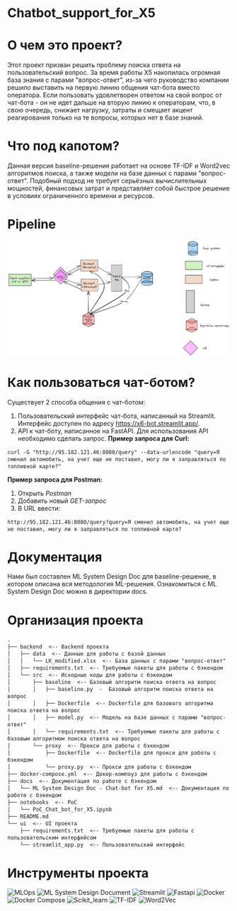 # Chatbot_support_for_X5

# О чем это проект?
Этот проект призван решить проблему поиска ответа на пользовательский вопрос. За время работы X5 накопилась огромная база знания с парами "вопрос-ответ", из-за чего руководство компании решило выставить на первую линию общения чат-бота вместо оператора. Если пользовать удовлетворен ответом на свой вопрос от чат-бота - он не идет дальше на вторую линию к операторам, что, в свою очередь, снижает нагрузку, затраты и смещает акцент реагирования только на те вопросы, которых нет в базе знаний.


# Что под капотом?
Данная версия baseline-решения работает на основе TF-IDF и Word2vec алгоритмов поиска, а также модели на базе данных с парами "вопрос-ответ". Подобный подход не требует серьёзных вычислительных мощностей, финансовых затрат и представляет собой быстрое решение в условиях ограниченного времени и ресурсов.

# Pipeline
![Pipeline](image/.excalidraw.png)

# Как пользоваться чат-ботом?
Существует 2 способа общения с чат-ботом:
1. Пользовательский интерфейс чат-бота, написанный на Streamlit. Интерфейс доступен по адресу https://x6-bot.streamlit.app/.
2. API к чат-боту, написанное на FastAPI. Для использования API необходимо сделать запрос.
**Пример запроса для Curl:**
```
curl -G "http://95.182.121.46:8080/query" --data-urlencode "query=Я сменил автомобить, на учет еще не поставил, могу ли я заправляться по топливной карте?"
```
**Пример запроса для Postman:**
1. Открыть *Postman*
2. Добавить новый *GET-запрос*
3. В URL ввести:
```
http://95.182.121.46:8080/query?query=Я сменил автомобить, на учет еще не поставил, могу ли я заправляться по топливной карте?
```


# Документация
Нами был составлен ML System Design Doc для baseline-решение, в котором описана вся методология ML-решения. Ознакомиться с ML System Design Doc можно в директории docs.


# Организация проекта
```
.
├── backend  <-- Backend проекта
│   ├── data  <-- Данные для работы с базой данных
│   │   └── LK_modified.xlsx  <-- База данных с парами "вопрос-ответ"
│   ├── requirements.txt  <-- Требуемые пакеты для работы с бэкендом
│   └── src  <-- Исходные коды для работы с бэкендом
│       ├── baseline  <-- Базовый алгоритм поиска ответа на вопрос
│       │   ├── baseline.py  -  Базовый алгоритм поиска ответа на вопрос
│       │   ├── Dockerfile  <-- Dockerfile для базового алгоритма поиска ответа на вопрос
│       │   ├── model.py  <-- Модель на базе данных с парами "вопрос-ответ"
│       │   └── requirements.txt  <-- Требуемые пакеты для работы с базовым алгоритмом поиска ответа на вопрос
│       └── proxy  <-- Прокси для работы с бэкендом
│           ├── Dockerfile  <-- Dockerfile для прокси для работы с бэкендом
│           └── proxy.py  <-- Прокси для работы с бэкендом
├── docker-compose.yml  <-- Докер-компоуз для работы с бэкендом
├── docs  <-- Документация по работе с бэкендом
│   └── ML System Design Doc - Chat-bot for X5.md  <-- Документация по работе с бэкендом
├── notebooks  <-- PоC
│   └── PoC_Chat_bot_for_X5.ipynb
├── README.md
└── ui  <-- UI проекта
    ├── requirements.txt  <-- Требуемые пакеты для работы с пользовательским интерфейсом
    └── streamlit_app.py  <-- Пользовательский интерфейс
```

# Инструменты проекта
![MLOps](https://img.shields.io/badge/-MLOps-090909?style=for-the-badge&logo=MLOps) ![ML System Design Document](https://img.shields.io/badge/-ML_System_Design-090909?style=for-the-badge&logo=ML_System_Design) ![Streamlit](https://img.shields.io/badge/-Streamlit-090909?style=for-the-badge&logo=Streamlit) ![Fastapi](https://img.shields.io/badge/-Fastapi-090909?style=for-the-badge&logo=Fastapi) ![Docker](https://img.shields.io/badge/-Docker-090909?style=for-the-badge&logo=Docker) ![Docker Compose](https://img.shields.io/badge/-docker_compose-090909?style=for-the-badge&logo=docker_compose) ![Scikit_learn](https://img.shields.io/badge/-Scikit_learn-090909?style=for-the-badge&logo=Scikit_learn) ![TF-IDF](https://img.shields.io/badge/-TF_IDF-090909?style=for-the-badge&logo=TF_IDF) ![Word2Vec](https://img.shields.io/badge/-Word2Vec-090909?style=for-the-badge&logo=Word2Vec)
